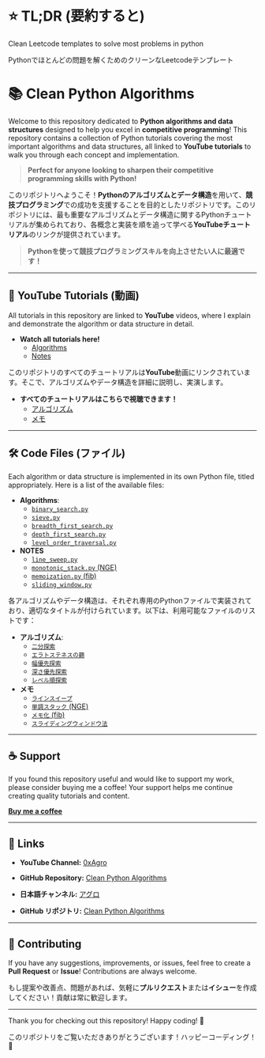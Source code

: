 # ⭐ TL;DR (要約すると)

Clean Leetcode templates to solve most problems in python

Pythonでほとんどの問題を解くためのクリーンなLeetcodeテンプレート

# 📚 Clean Python Algorithms

Welcome to this repository dedicated to **Python algorithms and data structures** designed to help you excel in **competitive programming**! This repository contains a collection of Python tutorials covering the most important algorithms and data structures, all linked to **YouTube tutorials** to walk you through each concept and implementation.

> **Perfect for anyone looking to sharpen their competitive programming skills with Python!**

このリポジトリへようこそ！**Pythonのアルゴリズムとデータ構造**を用いて、**競技プログラミング**での成功を支援することを目的としたリポジトリです。このリポジトリには、最も重要なアルゴリズムとデータ構造に関するPythonチュートリアルが集められており、各概念と実装を順を追って学べる**YouTubeチュートリアル**のリンクが提供されています。

> **Pythonを使って競技プログラミングスキルを向上させたい人に最適です！**

---

## 🎥 YouTube Tutorials (動画)

All tutorials in this repository are linked to **YouTube** videos, where I explain and demonstrate the algorithm or data structure in detail.

- **Watch all tutorials here!**
  - [Algorithms](https://www.youtube.com/playlist?list=PLpCYhic-IxVcO8NJ4BnEmNwy-pAvuckvg)
  - [Notes](https://www.youtube.com/playlist?list=PLpCYhic-IxVeWoPtKptbuBXNDccVAGOdU)

このリポジトリのすべてのチュートリアルは**YouTube**動画にリンクされています。そこで、アルゴリズムやデータ構造を詳細に説明し、実演します。

- **すべてのチュートリアルはこちらで視聴できます！**
  - [アルゴリズム](https://www.youtube.com/playlist?list=PL6CXUx4HQvlvSnRxJEV5xGsPK5ssKFX0l)
  - [メモ](https://www.youtube.com/playlist?list=PL6CXUx4HQvlsNOwy-__Y_wE_OYgtEcCgA)

---

## 🛠️ Code Files (ファイル)

Each algorithm or data structure is implemented in its own Python file, titled appropriately. Here is a list of the available files:

- **Algorithms**:
  - [`binary_search.py`](https://github.com/0xAgro/clean-python-algorithms/blob/main/algs/binary_search.py)
  - [`sieve.py`](https://github.com/0xAgro/clean-python-algorithms/blob/main/algs/sieve.py)
  - [`breadth_first_search.py`](https://github.com/0xAgro/clean-python-algorithms/blob/main/algs/breadth_first_search.py)
  - [`depth_first_search.py`](https://github.com/0xAgro/clean-python-algorithms/blob/main/algs/depth_first_search.py)
  - [`level_order_traversal.py`](https://github.com/0xAgro/clean-python-algorithms/blob/main/algs/level_order_traversal.py)
- **NOTES**
  - [`line_sweep.py`](https://github.com/0xAgro/clean-python-algorithms/blob/main/algs/line_sweep.py)
  - [`monotonic_stack.py` (NGE)](https://github.com/0xAgro/clean-python-algorithms/blob/main/algs/monotonic_stack.py)
  - [`memoization.py` (fib)](https://github.com/0xAgro/clean-python-algorithms/blob/main/algs/memoization.py)
  - [`sliding_window.py`](https://github.com/0xAgro/clean-python-algorithms/blob/main/algs/sliding_window.py)

各アルゴリズムやデータ構造は、それぞれ専用のPythonファイルで実装されており、適切なタイトルが付けられています。以下は、利用可能なファイルのリストです：

- **アルゴリズム**:
  - [`二分探索`](https://github.com/0xAgro/clean-python-algorithms/blob/main/algs/binary_search.py)
  - [`エラトステネスの篩`](https://github.com/0xAgro/clean-python-algorithms/blob/main/algs/sieve.py)
  - [`幅優先探索`](https://github.com/0xAgro/clean-python-algorithms/blob/main/algs/breadth_first_search.py)
  - [`深さ優先探索`](https://github.com/0xAgro/clean-python-algorithms/blob/main/algs/depth_first_search.py)
  - [`レベル順探索`](https://github.com/0xAgro/clean-python-algorithms/blob/main/algs/level_order_traversal.py)
- **メモ**
  - [`ラインスイープ`](https://github.com/0xAgro/clean-python-algorithms/blob/main/algs/line_sweep.py)
  - [`単調スタック` (NGE)](https://github.com/0xAgro/clean-python-algorithms/blob/main/algs/monotonic_stack.py)
  - [`メモ化` (fib)](https://github.com/0xAgro/clean-python-algorithms/blob/main/algs/memoization.py)
  - [`スライディングウィンドウ法`](https://github.com/0xAgro/clean-python-algorithms/blob/main/algs/sliding_window.py)

---

## ☕ Support

If you found this repository useful and would like to support my work, please consider buying me a coffee! Your support helps me continue creating quality tutorials and content.

[**Buy me a coffee**](https://buymeacoffee.com/0xagro)

---

## 🔗 Links

- **YouTube Channel:** [0xAgro](https://www.youtube.com/@0xAgro)
- **GitHub Repository:** [Clean Python Algorithms](https://github.com/0xAgro/clean-python-algorithms)

- **日本語チャンネル:** [アグロ](https://www.youtube.com/@%E3%82%A2%E3%82%B0%E3%83%AD)
- **GitHub リポジトリ:** [Clean Python Algorithms](https://github.com/0xAgro/clean-python-algorithms)
  
---

## 🤝 Contributing

If you have any suggestions, improvements, or issues, feel free to create a **Pull Request** or **Issue**! Contributions are always welcome.

もし提案や改善点、問題があれば、気軽に**プルリクエスト**または**イシュー**を作成してください！貢献は常に歓迎します。


---

Thank you for checking out this repository! Happy coding! 🚀

このリポジトリをご覧いただきありがとうございます！ハッピーコーディング！🚀
